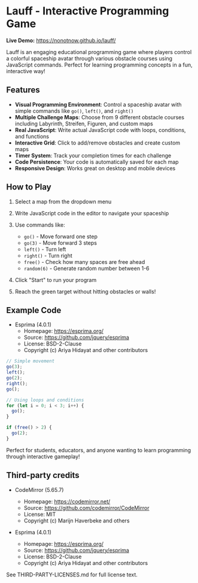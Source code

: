 # Lauff - Interactive Programming Game

**Live Demo:** https://nonotnow.github.io/lauff/

Lauff is an engaging educational programming game where players control a colorful spaceship avatar through various obstacle courses using JavaScript commands. Perfect for learning programming concepts in a fun, interactive way!

## Features

- **Visual Programming Environment**: Control a spaceship avatar with simple commands like `go()`, `left()`, and `right()`
- **Multiple Challenge Maps**: Choose from 9 different obstacle courses including Labyrinth, Streifen, Figuren, and custom maps
- **Real JavaScript**: Write actual JavaScript code with loops, conditions, and functions
- **Interactive Grid**: Click to add/remove obstacles and create custom maps
- **Timer System**: Track your completion times for each challenge
- **Code Persistence**: Your code is automatically saved for each map
- **Responsive Design**: Works great on desktop and mobile devices

## How to Play

1. Select a map from the dropdown menu
2. Write JavaScript code in the editor to navigate your spaceship
3. Use commands like:
   - `go()` - Move forward one step
   - `go(3)` - Move forward 3 steps
   - `left()` - Turn left
   - `right()` - Turn right
   - `free()` - Check how many spaces are free ahead
   - `random(6)` - Generate random number between 1-6

4. Click "Start" to run your program
5. Reach the green target without hitting obstacles or walls!

## Example Code

- Esprima (4.0.1)
  - Homepage: https://esprima.org/
  - Source: https://github.com/jquery/esprima
  - License: BSD-2-Clause
  - Copyright (c) Ariya Hidayat and other contributors

```javascript
// Simple movement
go(3);
left();
go(2);
right();
go();

// Using loops and conditions
for (let i = 0; i < 3; i++) {
  go();
}

if (free() > 2) {
  go(2);
}
```

Perfect for students, educators, and anyone wanting to learn programming through interactive gameplay!

## Third-party credits

- CodeMirror (5.65.7)
  - Homepage: https://codemirror.net/
  - Source: https://github.com/codemirror/CodeMirror
  - License: MIT
  - Copyright (c) Marijn Haverbeke and others

- Esprima (4.0.1)
  - Homepage: https://esprima.org/
  - Source: https://github.com/jquery/esprima
  - License: BSD-2-Clause
  - Copyright (c) Ariya Hidayat and other contributors

See THIRD-PARTY-LICENSES.md for full license text.